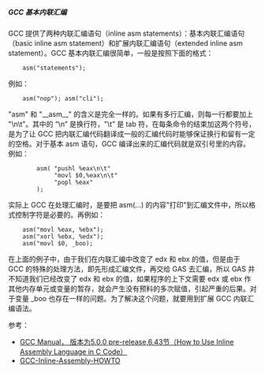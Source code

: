 
##### GCC 基本内联汇编

GCC 提供了两种内联汇编语句（inline asm statements）：基本内联汇编语句（basic inline asm statement）和扩展内联汇编语句（extended inline asm statement）。GCC 基本内联汇编很简单，一般是按照下面的格式：
	
        asm("statements");

例如：

        asm("nop"); asm("cli");
 
"asm" 和 "\_\_asm\_\_" 的含义是完全一样的。如果有多行汇编，则每一行都要加上 "\n\t"。其中的 “\n” 是换行符，"\t” 是 tab 符，在每条命令的结束加这两个符号，是为了让 GCC 把内联汇编代码翻译成一般的汇编代码时能够保证换行和留有一定的空格。对于基本 asm 语句，GCC 编译出来的汇编代码就是双引号里的内容。例如：
```
        asm( "pushl %eax\n\t"
             "movl $0,%eax\n\t"
             "popl %eax"
        );
```
实际上 GCC 在处理汇编时，是要把 asm(...) 的内容"打印"到汇编文件中，所以格式控制字符是必要的。再例如：
```
	asm("movl %eax, %ebx");
	asm("xorl %ebx, %edx");
	asm("movl $0, _boo);
```
在上面的例子中，由于我们在内联汇编中改变了 edx 和 ebx 的值，但是由于 GCC 的特殊的处理方法，即先形成汇编文件，再交给 GAS 去汇编，所以 GAS 并不知道我们已经改变了 edx 和 ebx 的值，如果程序的上下文需要 edx 或 ebx 作其他内存单元或变量的暂存，就会产生没有预料的多次赋值，引起严重的后果。对于变量 _boo 也存在一样的问题。为了解决这个问题，就要用到扩展 GCC 内联汇编语法。

参考：
- [GCC Manual， 版本为5.0.0 pre-release,6.43节（How to Use Inline Assembly Language in C Code）](https://gcc.gnu.org/onlinedocs/gcc.pdf)
- [GCC-Inline-Assembly-HOWTO](http://www.ibiblio.org/gferg/ldp/GCC-Inline-Assembly-HOWTO.html)

